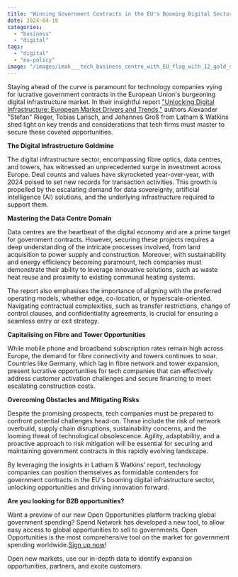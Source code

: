 ```yaml
---
title: "Winning Government Contracts in the EU's Booming Digital Sector"
date: 2024-04-18
categories: 
  - "business"
  - "digital"
tags: 
  - "digital"
  - "eu-policy"
image: "/images/imak___tech_business_centre_with_EU_flag_with_12_gold_stars_wit_19ea9e80-d648-43da-bf54-ed113676471b.png"
---
```


Staying ahead of the curve is paramount for technology companies vying for lucrative government contracts in the European Union's burgeoning digital infrastructure market. In their insightful report ["Unlocking Digital Infrastructure: European Market Drivers and Trends,"](https://www.lw.com/admin/upload/SiteAttachments/Unlocking-Digital-Infrastructure-European-Market-Drivers-and-Trends.pdf) authors Alexander "Stefan" Rieger, Tobias Larisch, and Johannes Groß from Latham & Watkins shed light on key trends and considerations that tech firms must master to secure these coveted opportunities.

**The Digital Infrastructure Goldmine**

The digital infrastructure sector, encompassing fibre optics, data centres, and towers, has witnessed an unprecedented surge in investment across Europe. Deal counts and values have skyrocketed year-over-year, with 2024 poised to set new records for transaction activities. This growth is propelled by the escalating demand for data sovereignty, artificial intelligence (AI) solutions, and the underlying infrastructure required to support them.

**Mastering the Data Centre Domain**

Data centres are the heartbeat of the digital economy and are a prime target for government contracts. However, securing these projects requires a deep understanding of the intricate processes involved, from land acquisition to power supply and construction. Moreover, with sustainability and energy efficiency becoming paramount, tech companies must demonstrate their ability to leverage innovative solutions, such as waste heat reuse and proximity to existing communal heating systems.

The report also emphasises the importance of aligning with the preferred operating models, whether edge, co-location, or hyperscale-oriented. Navigating contractual complexities, such as transfer restrictions, change of control clauses, and confidentiality agreements, is crucial for ensuring a seamless entry or exit strategy.

**Capitalising on Fibre and Tower Opportunities**

While mobile phone and broadband subscription rates remain high across Europe, the demand for fibre connectivity and towers continues to soar. Countries like Germany, which lag in fibre network and tower expansion, present lucrative opportunities for tech companies that can effectively address customer activation challenges and secure financing to meet escalating construction costs.

**Overcoming Obstacles and Mitigating Risks**

Despite the promising prospects, tech companies must be prepared to confront potential challenges head-on. These include the risk of network overbuild, supply chain disruptions, sustainability concerns, and the looming threat of technological obsolescence. Agility, adaptability, and a proactive approach to risk mitigation will be essential for securing and maintaining government contracts in this rapidly evolving landscape.

By leveraging the insights in Latham & Watkins' report, technology companies can position themselves as formidable contenders for government contracts in the EU's booming digital infrastructure sector, unlocking opportunities and driving innovation forward.

**Are you looking for B2B opportunities?**

Want a preview of our new Open Opportunities platform tracking global government spending? Spend Network has developed a new tool, to allow easy access to global opportunities to sell to governments. Open Opportunities is the most comprehensive tool on the market for government spending worldwide.[Sign up now](https://www.openopportunities.co/early-access/)!

Open new markets, use our in-depth data to identify expansion opportunities, partners, and excite customers.

